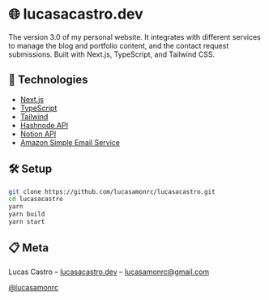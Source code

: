 # 🌐 lucasacastro.dev

The version 3.0 of my personal website. It integrates with different services to manage the blog and portfolio content, and the contact request submissions. Built with Next.js, TypeScript, and Tailwind CSS.

## 🚀 Technologies

- [Next.js](https://nextjs.org)
- [TypeScript](https://www.typescriptlang.org/)
- [Tailwind](https://tailwindcss.com/)
- [Hashnode API](https://api.hashnode.com/)
- [Notion API](https://developers.notion.com/)
- [Amazon Simple Email Service](https://aws.amazon.com/ses/)

## 🛠 Setup

```sh
git clone https://github.com/lucasamonrc/lucasacastro.git
cd lucasacastro
yarn
yarn build
yarn start 
```
## 📋 Meta

Lucas Castro – [lucasacastro.dev](https://www.lucasacastro.dev) – lucasamonrc@gmail.com

[@lucasamonrc](https://github.com/lucasamonrc)
